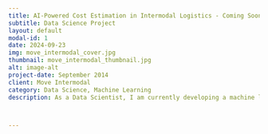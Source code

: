 ```yaml
---
title: AI-Powered Cost Estimation in Intermodal Logistics - Coming Soon
subtitle: Data Science Project
layout: default
modal-id: 1
date: 2024-09-23
img: move_intermodal_cover.jpg
thumbnail: move_intermodal_thumbnail.jpg
alt: image-alt
project-date: September 2014
client: Move Intermodal
category: Data Science, Machine Learning
description: As a Data Scientist, I am currently developing a machine learning model to predict shipping costs for Move Intermodal, a leading intermodal logistics provider. The project leverages historical data from Snowflake and Matillion to create accurate cost predictions based on variables such as distance, cargo type, and transportation modes. The goal is to improve operational efficiency, enhance decision-making, and identify cost-saving opportunities across multimodal transport systems.



---
```

